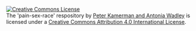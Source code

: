 <a rel="license" href="http://creativecommons.org/licenses/by/4.0/"><img alt="Creative Commons License" style="border-width:0" src="https://i.creativecommons.org/l/by/4.0/88x31.png" /></a><br /><span xmlns:dct="http://purl.org/dc/terms/" property="dct:title">The 'pain-sex-race' respository</span> by <a xmlns:cc="http://creativecommons.org/ns#" href="https://github.com/kamermanpr/pain-sex-race.git" property="cc:attributionName" rel="cc:attributionURL">Peter Kamerman and Antonia Wadley</a> is licensed under a <a rel="license" href="http://creativecommons.org/licenses/by/4.0/">Creative Commons Attribution 4.0 International License</a>.
